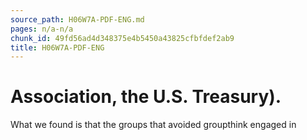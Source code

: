 ```yaml
---
source_path: H06W7A-PDF-ENG.md
pages: n/a-n/a
chunk_id: 49fd56ad4d348375e4b5450a43825cfbfdef2ab9
title: H06W7A-PDF-ENG
---
```

# Association, the U.S. Treasury).

What we found is that the groups that avoided groupthink engaged in
